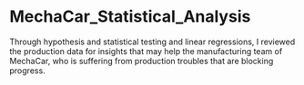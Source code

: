 # MechaCar_Statistical_Analysis
Through hypothesis and statistical testing and linear regressions, I reviewed the production data for insights that may help the manufacturing team of MechaCar, who is suffering from production troubles that are blocking progress.
